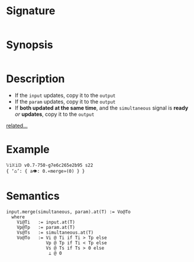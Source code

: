 # Signature
```vikid-signature
```

# Synopsis
```vikid-synopsis
```

# Description
- If the `input` updates, copy it to the `output`
- If the `param` updates, copy it to the `output`
- If __both updated at the same time__, and the `simultaneous` signal is __ready__ _or_ __updates__, copy it to the `output`

[related...](http://reactivex.io/documentation/operators/merge.html)

# Example
```vikid-script
𝕍i𝕂i𝔻 v0.7-750-g7e6c265e2b95 s22
{ ‘⌂’: { a👁: 0.«merge»(0) } }
```

# Semantics

```pseudo
input.merge(simultaneous, param).at(T) := Vo@To
  where
    Vi@Ti   := input.at(T)
    Vp@Tp   := param.at(T)
    Vs@Ts   := simultaneous.at(T)
    Vo@To   := Vi @ Ti if Ti > Tp else 
               Vp @ Tp if Ti < Tp else 
               Vs @ Ts if Ts > 0 else
                ⊥ @ 0
```
